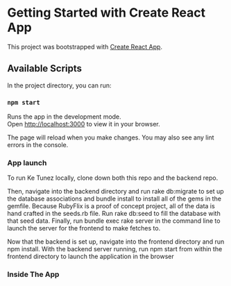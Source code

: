 # Getting Started with Create React App

This project was bootstrapped with [Create React App](https://github.com/facebook/create-react-app).

## Available Scripts

In the project directory, you can run:

###  `npm start`

Runs the app in the development mode.\
Open [http://localhost:3000](http://localhost:3000) to view it in your browser.

The page will reload when you make changes.
You may also see any lint errors in the console.

### App launch

To run Ke Tunez locally, clone down both this repo and the backend repo.

Then, navigate into the backend directory and run rake db:migrate to set up the database associations and bundle install to install all of the gems in the gemfile. Because RubyFlix is a proof of concept project, all of the data is hand crafted in the seeds.rb file. Run rake db:seed to fill the database with that seed data. Finally, run bundle exec rake server in the command line to launch the server for the frontend to make fetches to.

Now that the backend is set up, navigate into the frontend directory and run npm install. With the backend server running, run npm start from within the frontend directory to launch the application in the browser

### Inside The App
